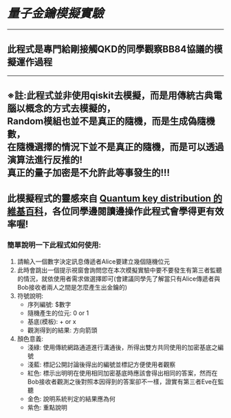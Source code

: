 ***量子金鑰模擬實驗***
===
---
**此程式是專門給剛接觸QKD的同學觀察BB84協議的模擬運作過程**
---
---
※註:此程式並非使用qiskit去模擬，而是用傳統古典電腦以概念的方式去模擬的，\
Random模組也並不是真正的隨機，而是生成偽隨機數，\
在隨機選擇的情況下並不是真正的隨機，而是可以透過演算法進行反推的!\
真正的量子加密是不允許此等事發生的!!!
---
此模擬程式的靈感來自 [**Quantum key distribution** 的維基百科](https://en.wikipedia.org/wiki/Quantum_key_distribution)，各位同學邊閱讀邊操作此程式會學得更有效率喔!
---
### 簡單說明一下此程式如何使用:
1. 請輸入一個數字決定訊息傳遞者Alice要建立幾個隨機位元
2. 此時會跳出一個提示視窗會詢問您在本次模擬實驗中要不要發生有第三者監聽的情況，就依使用者需求做選擇即可(會建議同學先了解當只有Alice傳遞者與Bob接收者兩人之間是怎麼產生出金鑰的)
3. 符號說明:
   * 序列編號: $數字
   * 隨機產生的位元: 0 or 1
   * 基底(模板): + or x
   * 觀測得到的結果: 方向箭頭
4. 顏色意義:
   - 淺綠: 使用傳統網路通道進行溝通後，所得出雙方共同使用的加密基底之編號
   - 淺藍: 標記公開討論後得出的編號並標記方便使用者觀察
   - 紅色: 標示出明明在使用相同加密基底時應該會得出相同的答案，然而在Bob接收者觀測之後對照本因得到的答案卻不一樣，證實有第三者Eve在監聽
   - 金色: 說明系統判定的結果應為何
   - 紫色: 重點說明